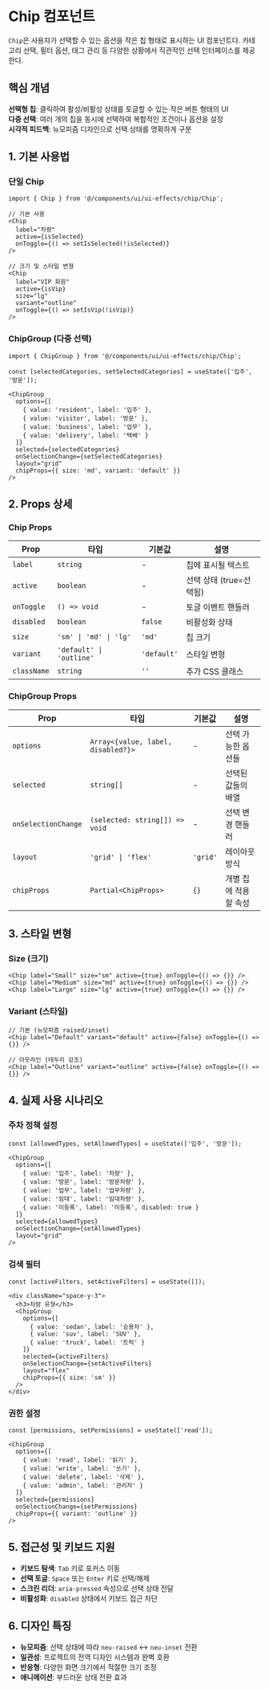# Chip 컴포넌트

`Chip`은 사용자가 선택할 수 있는 옵션을 작은 칩 형태로 표시하는 UI 컴포넌트다. 카테고리 선택, 필터 옵션, 태그 관리 등 다양한 상황에서 직관적인 선택 인터페이스를 제공한다.

## 핵심 개념

**선택형 칩**: 클릭하여 활성/비활성 상태를 토글할 수 있는 작은 버튼 형태의 UI  
**다중 선택**: 여러 개의 칩을 동시에 선택하여 복합적인 조건이나 옵션을 설정  
**시각적 피드백**: 뉴모피즘 디자인으로 선택 상태를 명확하게 구분

## 1. 기본 사용법

### 단일 Chip

```tsx
import { Chip } from '@/components/ui/ui-effects/chip/Chip';

// 기본 사용
<Chip
  label="차량"
  active={isSelected}
  onToggle={() => setIsSelected(!isSelected)}
/>

// 크기 및 스타일 변형
<Chip
  label="VIP 회원"
  active={isVip}
  size="lg"
  variant="outline"
  onToggle={() => setIsVip(!isVip)}
/>
```

### ChipGroup (다중 선택)

```tsx
import { ChipGroup } from '@/components/ui/ui-effects/chip/Chip';

const [selectedCategories, setSelectedCategories] = useState(['입주', '방문']);

<ChipGroup
  options={[
    { value: 'resident', label: '입주' },
    { value: 'visitor', label: '방문' },
    { value: 'business', label: '업무' },
    { value: 'delivery', label: '택배' }
  ]}
  selected={selectedCategories}
  onSelectionChange={setSelectedCategories}
  layout="grid"
  chipProps={{ size: 'md', variant: 'default' }}
/>
```

## 2. Props 상세

### Chip Props

| Prop | 타입 | 기본값 | 설명 |
|------|------|--------|------|
| `label` | `string` | - | 칩에 표시될 텍스트 |
| `active` | `boolean` | - | 선택 상태 (true=선택됨) |
| `onToggle` | `() => void` | - | 토글 이벤트 핸들러 |
| `disabled` | `boolean` | `false` | 비활성화 상태 |
| `size` | `'sm' \| 'md' \| 'lg'` | `'md'` | 칩 크기 |
| `variant` | `'default' \| 'outline'` | `'default'` | 스타일 변형 |
| `className` | `string` | `''` | 추가 CSS 클래스 |

### ChipGroup Props

| Prop | 타입 | 기본값 | 설명 |
|------|------|--------|------|
| `options` | `Array<{value, label, disabled?}>` | - | 선택 가능한 옵션들 |
| `selected` | `string[]` | - | 선택된 값들의 배열 |
| `onSelectionChange` | `(selected: string[]) => void` | - | 선택 변경 핸들러 |
| `layout` | `'grid' \| 'flex'` | `'grid'` | 레이아웃 방식 |
| `chipProps` | `Partial<ChipProps>` | `{}` | 개별 칩에 적용할 속성 |

## 3. 스타일 변형

### Size (크기)

```tsx
<Chip label="Small" size="sm" active={true} onToggle={() => {}} />
<Chip label="Medium" size="md" active={true} onToggle={() => {}} />
<Chip label="Large" size="lg" active={true} onToggle={() => {}} />
```

### Variant (스타일)

```tsx
// 기본 (뉴모피즘 raised/inset)
<Chip label="Default" variant="default" active={false} onToggle={() => {}} />

// 아웃라인 (테두리 강조)
<Chip label="Outline" variant="outline" active={false} onToggle={() => {}} />
```

## 4. 실제 사용 시나리오

### 주차 정책 설정

```tsx
const [allowedTypes, setAllowedTypes] = useState(['입주', '방문']);

<ChipGroup
  options={[
    { value: '입주', label: '차량' },
    { value: '방문', label: '방문차량' },
    { value: '업무', label: '업무차량' },
    { value: '임대', label: '임대차량' },
    { value: '미등록', label: '미등록', disabled: true }
  ]}
  selected={allowedTypes}
  onSelectionChange={setAllowedTypes}
  layout="grid"
/>
```

### 검색 필터

```tsx
const [activeFilters, setActiveFilters] = useState([]);

<div className="space-y-3">
  <h3>차량 유형</h3>
  <ChipGroup
    options={[
      { value: 'sedan', label: '승용차' },
      { value: 'suv', label: 'SUV' },
      { value: 'truck', label: '트럭' }
    ]}
    selected={activeFilters}
    onSelectionChange={setActiveFilters}
    layout="flex"
    chipProps={{ size: 'sm' }}
  />
</div>
```

### 권한 설정

```tsx
const [permissions, setPermissions] = useState(['read']);

<ChipGroup
  options={[
    { value: 'read', label: '읽기' },
    { value: 'write', label: '쓰기' },
    { value: 'delete', label: '삭제' },
    { value: 'admin', label: '관리자' }
  ]}
  selected={permissions}
  onSelectionChange={setPermissions}
  chipProps={{ variant: 'outline' }}
/>
```

## 5. 접근성 및 키보드 지원

- **키보드 탐색**: `Tab` 키로 포커스 이동
- **선택 토글**: `Space` 또는 `Enter` 키로 선택/해제
- **스크린 리더**: `aria-pressed` 속성으로 선택 상태 전달
- **비활성화**: `disabled` 상태에서 키보드 접근 차단

## 6. 디자인 특징

- **뉴모피즘**: 선택 상태에 따라 `neu-raised` ↔ `neu-inset` 전환
- **일관성**: 프로젝트의 전역 디자인 시스템과 완벽 호환
- **반응형**: 다양한 화면 크기에서 적절한 크기 조정
- **애니메이션**: 부드러운 상태 전환 효과 